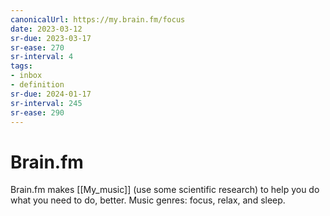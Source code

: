 ```yaml
---
canonicalUrl: https://my.brain.fm/focus
date: 2023-03-12
sr-due: 2023-03-17
sr-ease: 270
sr-interval: 4
tags:
- inbox
- definition
sr-due: 2024-01-17
sr-interval: 245
sr-ease: 290
---
```


# Brain.fm

Brain.fm makes [[My_music]] (use some scientific research) to help you do what
you need to do, better. Music genres: focus, relax, and sleep.
